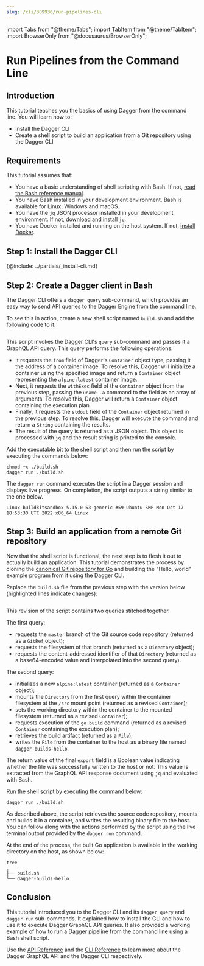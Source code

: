 ```yaml
---
slug: /cli/389936/run-pipelines-cli
---
```


import Tabs from "@theme/Tabs";
import TabItem from "@theme/TabItem";
import BrowserOnly from "@docusaurus/BrowserOnly";

# Run Pipelines from the Command Line

## Introduction

This tutorial teaches you the basics of using Dagger from the command line. You will learn how to:

- Install the Dagger CLI
- Create a shell script to build an application from a Git repository using the Dagger CLI

## Requirements

This tutorial assumes that:

- You have a basic understanding of shell scripting with Bash. If not, [read the Bash reference manual](https://www.gnu.org/software/bash/manual/bash.html).
- You have Bash installed in your development environment. Bash is available for Linux, Windows and macOS.
- You have the `jq` JSON processor installed in your development environment. If not, [download and install `jq`](https://github.com/stedolan/jq).
- You have Docker installed and running on the host system. If not, [install Docker](https://docs.docker.com/engine/install/).

## Step 1: Install the Dagger CLI

{@include: ../partials/_install-cli.md}

## Step 2: Create a Dagger client in Bash

The Dagger CLI offers a `dagger query` sub-command, which provides an easy way to send API queries to the Dagger Engine from the command line.

To see this in action, create a new shell script named `build.sh` and add the following code to it:

```shell file=snippets/get-started/step2/build.sh
```

This script invokes the Dagger CLI's `query` sub-command and passes it a GraphQL API query. This query performs the following operations:

- It requests the `from` field of Dagger's `Container` object type, passing it the address of a container image. To resolve this, Dagger will initialize a container using the specified image and return a `Container` object representing the `alpine:latest` container image.
- Next, it requests the `withExec` field of the `Container` object from the previous step, passing  the `uname -a` command to the field as an array of arguments. To resolve this, Dagger will return a `Container` object containing the execution plan.
- Finally, it requests the `stdout` field of the `Container` object returned in the previous step. To resolve this, Dagger will execute the command and return a `String` containing the results.
- The result of the query is returned as a JSON object. This object is processed with `jq` and the result string is printed to the console.

Add the executable bit to the shell script and then run the script by executing the commands below:

```shell
chmod +x ./build.sh
dagger run ./build.sh
```

The `dagger run` command executes the script in a Dagger session and displays live progress. On completion, the script outputs a string similar to the one below.

```shell
Linux buildkitsandbox 5.15.0-53-generic #59-Ubuntu SMP Mon Oct 17 18:53:30 UTC 2022 x86_64 Linux
```

## Step 3: Build an application from a remote Git repository

Now that the shell script is functional, the next step is to flesh it out to actually build an application. This tutorial demonstrates the process by cloning the [canonical Git repository for Go](https://go.googlesource.com/example/+/HEAD/hello) and building the "Hello, world" example program from it using the Dagger CLI.

Replace the `build.sh` file from the previous step with the version below (highlighted lines indicate changes):

```shell file=snippets/get-started/step3/build.sh
```

This revision of the script contains two queries stitched together.

The first query:

- requests the `master` branch of the Git source code repository (returned as a `GitRef` object);
- requests the filesystem of that branch (returned as a `Directory` object);
- requests the content-addressed identifier of that `Directory` (returned as a base64-encoded value and interpolated into the second query).

The second query:

- initializes a new `alpine:latest` container (returned as a `Container` object);
- mounts the `Directory` from the first query within the container filesystem at the `/src` mount point (returned as a revised `Container`);
- sets the working directory within the container to the mounted filesystem (returned as a revised `Container`);
- requests execution of the `go build` command (returned as a revised `Container` containing the execution plan);
- retrieves the build artifact (returned as a `File`);
- writes the `File` from the container to the host as a binary file named `dagger-builds-hello`.

The return value of the final `export` field is a Boolean value indicating whether the file was successfully written to the host or not. This value is extracted from the GraphQL API response document using `jq` and evaluated with Bash.

Run the shell script by executing the command below:

```shell
dagger run ./build.sh
```

As described above, the script retrieves the source code repository, mounts and builds it in a container, and writes the resulting binary file to the host. You can follow along with the actions performed by the script using the live terminal output provided by the `dagger run` command.

At the end of the process, the built Go application is available in the working directory on the host, as shown below:

```shell
tree
.
├── build.sh
└── dagger-builds-hello
```

## Conclusion

This tutorial introduced you to the Dagger CLI and its `dagger query` and `dagger run` sub-commands. It explained how to install the CLI and how to use it to execute Dagger GraphQL API queries. It also provided a working example of how to run a Dagger pipeline from the command line using a Bash shell script.

Use the [API Reference](https://docs.dagger.io/api/reference) and the [CLI Reference](./979595-reference.md) to learn more about the Dagger GraphQL API and the Dagger CLI respectively.
